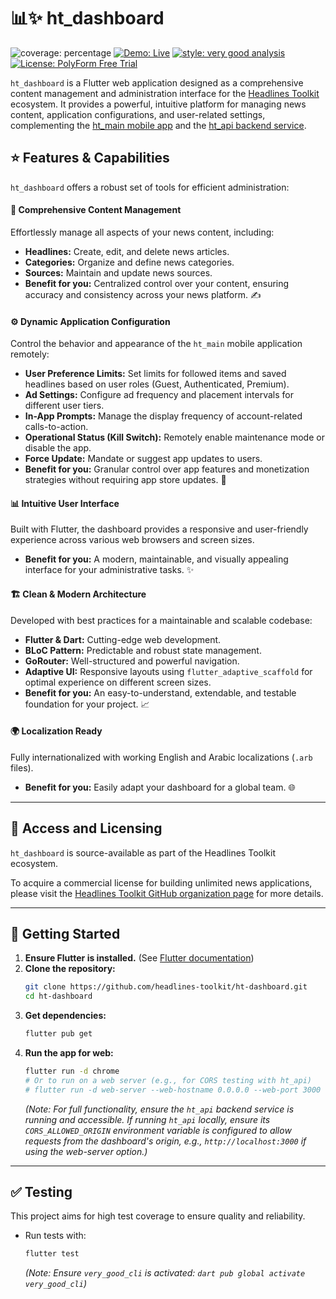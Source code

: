 # 📊✨ ht_dashboard

![coverage: percentage](https://img.shields.io/badge/coverage-XX-green)
[![Demo: Live](https://img.shields.io/badge/Demo-Live-orange)](https://headlines-toolkit.github.io/ht-dashboard/)
[![style: very good analysis](https://img.shields.io/badge/style-very_good_analysis-B22C89.svg)](https://pub.dev/packages/very_good_analysis)
[![License: PolyForm Free Trial](https://img.shields.io/badge/License-PolyForm%20Free%20Trial-blue)](https://polyformproject.org/licenses/free-trial/1.0.0)

`ht_dashboard` is a Flutter web application designed as a comprehensive content management and administration interface for the [Headlines Toolkit](https://github.com/headlines-toolkit) ecosystem. It provides a powerful, intuitive platform for managing news content, application configurations, and user-related settings, complementing the [ht_main mobile app](https://github.com/headlines-toolkit/ht-main) and the [ht_api backend service](https://github.com/headlines-toolkit/ht-api).

## ⭐ Features & Capabilities

`ht_dashboard` offers a robust set of tools for efficient administration:

#### 📰 **Comprehensive Content Management**
Effortlessly manage all aspects of your news content, including:
*   **Headlines:** Create, edit, and delete news articles.
*   **Categories:** Organize and define news categories.
*   **Sources:** Maintain and update news sources.
*   **Benefit for you:** Centralized control over your content, ensuring accuracy and consistency across your news platform. ✍️

#### ⚙️ **Dynamic Application Configuration**
Control the behavior and appearance of the `ht_main` mobile application remotely:
*   **User Preference Limits:** Set limits for followed items and saved headlines
    based on user roles (Guest, Authenticated, Premium).
*   **Ad Settings:** Configure ad frequency and placement intervals for
    different user tiers.
*   **In-App Prompts:** Manage the display frequency of account-related
    calls-to-action.
*   **Operational Status (Kill Switch):** Remotely enable maintenance mode or
    disable the app.
*   **Force Update:** Mandate or suggest app updates to users.
*   **Benefit for you:** Granular control over app features and monetization
    strategies without requiring app store updates. 🚀

#### 📊 **Intuitive User Interface**
Built with Flutter, the dashboard provides a responsive and user-friendly
experience across various web browsers and screen sizes.
*   **Benefit for you:** A modern, maintainable, and visually appealing
    interface for your administrative tasks. ✨

#### 🏗️ **Clean & Modern Architecture**
Developed with best practices for a maintainable and scalable codebase:
*   **Flutter & Dart:** Cutting-edge web development.
*   **BLoC Pattern:** Predictable and robust state management.
*   **GoRouter:** Well-structured and powerful navigation.
*   **Adaptive UI:** Responsive layouts using `flutter_adaptive_scaffold` for
    optimal experience on different screen sizes.
*   **Benefit for you:** An easy-to-understand, extendable, and testable
    foundation for your project. 📈

#### 🌍 **Localization Ready**
Fully internationalized with working English and Arabic localizations (`.arb` files).
*   **Benefit for you:** Easily adapt your dashboard for a global team. 🌐

---

## 🔑 Access and Licensing

`ht_dashboard` is source-available as part of the Headlines Toolkit ecosystem.

To acquire a commercial license for building unlimited news applications, please visit 
the [Headlines Toolkit GitHub organization page](https://github.com/headlines-toolkit)
for more details.

---

## 🚀 Getting Started

1.  **Ensure Flutter is installed.** (See [Flutter documentation](https://flutter.dev/docs/get-started/install))
2.  **Clone the repository:**
    ```bash
    git clone https://github.com/headlines-toolkit/ht-dashboard.git
    cd ht-dashboard
    ```
3.  **Get dependencies:**
    ```bash
    flutter pub get
    ```
4.  **Run the app for web:**
    ```bash
    flutter run -d chrome
    # Or to run on a web server (e.g., for CORS testing with ht_api)
    # flutter run -d web-server --web-hostname 0.0.0.0 --web-port 3000
    ```
    *(Note: For full functionality, ensure the `ht_api` backend service is running and accessible. If running `ht_api` locally, ensure its `CORS_ALLOWED_ORIGIN` environment variable is configured to allow requests from the dashboard's origin, e.g., `http://localhost:3000` if using the web-server option.)*

---

## ✅ Testing

This project aims for high test coverage to ensure quality and reliability.

*   Run tests with:
    ```bash
    flutter test
    ```
    *(Note: Ensure `very_good_cli` is activated: `dart pub global activate very_good_cli`)*
